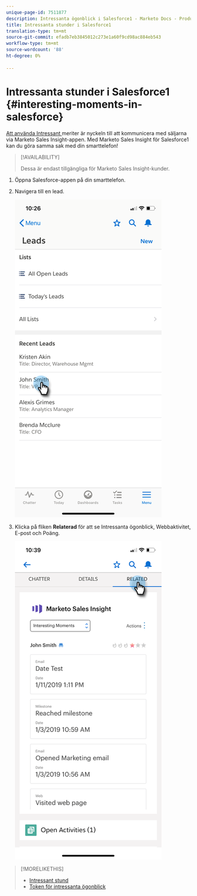 ```yaml
---
unique-page-id: 7511877
description: Intressanta ögonblick i Salesforce1 - Marketo Docs - Produktdokumentation
title: Intressanta stunder i Salesforce1
translation-type: tm+mt
source-git-commit: efadb7eb3845012c273e1a60f9cd98ac884eb543
workflow-type: tm+mt
source-wordcount: '88'
ht-degree: 0%

---
```



# Intressanta stunder i Salesforce1 {#interesting-moments-in-salesforce}

[Att använda Intressant ](/help/marketo/product-docs/marketo-sales-insight/msi-for-salesforce/features/tabs-in-the-msi-panel/interesting-moments/using-interesting-moments.md) meriter är nyckeln till att kommunicera med säljarna via Marketo Sales Insight-appen. Med Marketo Sales Insight för Salesforce1 kan du göra samma sak med din smarttelefon!

>[!AVAILABILITY]
>
>Dessa är endast tillgängliga för Marketo Sales Insight-kunder.

1. Öppna Salesforce-appen på din smarttelefon.

1. Navigera till en lead.

   ![](assets/one.png)

1. Klicka på fliken **Relaterad** för att se Intressanta ögonblick, Webbaktivitet, E-post och Poäng.

   ![](assets/two.png)

>[!MORELIKETHIS]
>
>* [Intressant stund](/help/marketo/product-docs/core-marketo-concepts/smart-campaigns/flow-actions/interesting-moment.md)
>* [Token för intressanta ögonblick](/help/marketo/product-docs/marketo-sales-insight/msi-for-salesforce/features/tabs-in-the-msi-panel/interesting-moments/tokens-for-interesting-moments.md)

